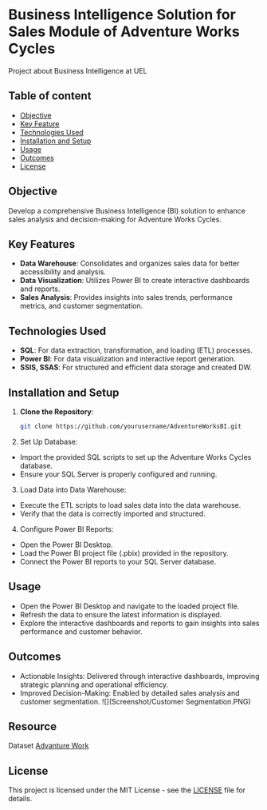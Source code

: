 # Business Intelligence Solution for Sales Module of Adventure Works Cycles
Project about Business Intelligence at UEL

## Table of content
- [Objective](#objective)
- [Key Feature](#key-feature)
- [Technologies Used](#technologies-used)
- [Installation and Setup](#installation-and-setup)
- [Usage](#usage)
- [Outcomes](#outcomes)
- [License](#license)
  
## Objective
Develop a comprehensive Business Intelligence (BI) solution to enhance sales analysis and decision-making for Adventure Works Cycles.

## Key Features
- **Data Warehouse**: Consolidates and organizes sales data for better accessibility and analysis.
- **Data Visualization**: Utilizes Power BI to create interactive dashboards and reports.
- **Sales Analysis**: Provides insights into sales trends, performance metrics, and customer segmentation.

## Technologies Used
- **SQL**: For data extraction, transformation, and loading (ETL) processes.
- **Power BI**: For data visualization and interactive report generation.
- **SSIS, SSAS**: For structured and efficient data storage and created DW.

## Installation and Setup
1. **Clone the Repository**:
   ```bash
   git clone https://github.com/yourusername/AdventureWorksBI.git
   ```

2. Set Up Database:
- Import the provided SQL scripts to set up the Adventure Works Cycles database.
- Ensure your SQL Server is properly configured and running.

3. Load Data into Data Warehouse:
- Execute the ETL scripts to load sales data into the data warehouse.
- Verify that the data is correctly imported and structured.

4. Configure Power BI Reports:
- Open the Power BI Desktop.
- Load the Power BI project file (.pbix) provided in the repository.
- Connect the Power BI reports to your SQL Server database.

## Usage
- Open the Power BI Desktop and navigate to the loaded project file.
- Refresh the data to ensure the latest information is displayed.
- Explore the interactive dashboards and reports to gain insights into sales performance and customer behavior.

## Outcomes
- Actionable Insights: Delivered through interactive dashboards, improving strategic planning and operational efficiency.
- Improved Decision-Making: Enabled by detailed sales analysis and customer segmentation.
![](Screenshot/Customer Segmentation.PNG)

## Resource
Dataset [Advanture Work](https://learn.microsoft.com/en-us/sql/samples/adventureworks-install-configure?view=sql-server-ver16&tabs=ssms)

## License
This project is licensed under the MIT License - see the [LICENSE](LICENSE.md) file for details.
